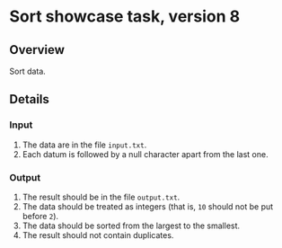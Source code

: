 # Sort showcase task, version 8

## Overview

Sort data.

## Details

### Input

1. The data are in the file `input.txt`.
2. Each datum is followed by a null character apart from the last one.

### Output

1. The result should be in the file `output.txt`.
2. The data should be treated as integers (that is, `10` should not be put before `2`).
3. The data should be sorted from the largest to the smallest.
4. The result should not contain duplicates.
